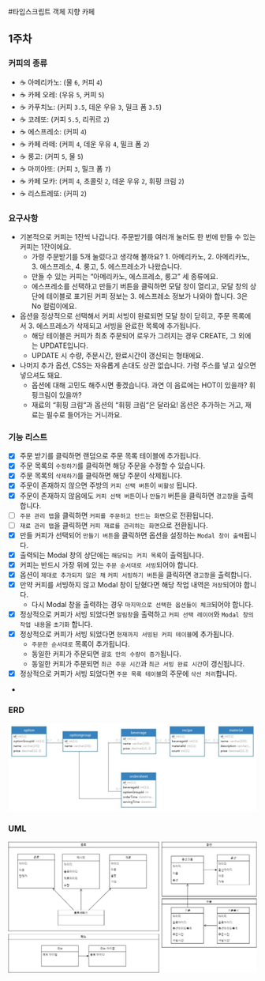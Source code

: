 #타입스크립트 객체 지향 카페

## 1주차 

### 커피의 종류

- ☕ 아메리카노: (물 `6`, 커피 `4`)
- ☕ 카페 오레: (우유 `5`, 커피 `5`)
- ☕ 카푸치노: (커피 `3.5`, 데운 우유 `3`, 밀크 폼 `3.5`)
- ☕ 코레또: (커피 `5.5`, 리퀴르 `2`)
- ☕ 에스프레소: (커피 `4`)
- ☕ 카페 라떼: (커피 `4`, 데운 우유 `4`, 밀크 폼 `2`)
- ☕ 룽고: (커피 `5`, 물 `5`)
- ☕ 마끼야또: (커피 `3`, 밀크 폼 `7`)
- ☕ 카페 모카: (커피 `4`, 초콜릿 `2`, 데운 우유 `2`, 휘핑 크림 `2`)
- ☕ 리스트레또: (커피 `2`)

### 요구사항
- 기본적으로 커피는 1잔씩 나갑니다. 주문받기를 여러개 눌러도 한 번에 만들 수 있는 커피는 1잔이에요.
  - 가령 주문받기를 5개 눌렀다고 생각해 볼까요? 1. 아메리카노, 2. 아메리카노, 3. 에스프레소, 4. 룽고, 5. 에스프레소가 나왔습니다.
  - 만들 수 있는 커피는 “아메리카노, 에스프레소, 룽고” 세 종류에요.
  - 에스프레소를 선택하고 만들기 버튼을 클릭하면 모달 창이 열리고, 모달 창의 상단에 테이블로 표기된 커피 정보는 3. 에스프레소 정보가 나와야 합니다. 3은 No 컬럼이에요.
- 옵션을 정상적으로 선택해서 커피 서빙이 완료되면 모달 창이 닫히고, 주문 목록에서 3. 에스프레소가 삭제되고 서빙을 완료한 목록에 추가됩니다.
  - 해당 테이블은 커피가 최초 주문되어 로우가 그려지는 경우 CREATE, 그 외에는 UPDATE입니다.
  - UPDATE 시 수량, 주문시간, 완료시간이 갱신되는 형태에요.
- 나머지 추가 옵션, CSS는 자유롭게 손대도 상관 없습니다. 가령 주스를 넣고 싶으면 넣으셔도 돼요.
  - 옵션에 대해 고민도 해주시면 좋겠습니다. 과연 이 음료에는 HOT이 있을까? 휘핑크림이 있을까?
  - 재료의 “휘핑 크림“과 옵션의 “휘핑 크림“은 달라요! 옵션은 추가하는 거고, 재료는 필수로 들어가는 거니까요.

### 기능 리스트

- [x] 주문 받기를 클릭하면 랜덤으로 주문 목록 테이블에 추가됩니다.
- [x] 주문 목록의 `수정하기`를 클릭하면 해당 주문을 수정할 수 있습니다.
- [x] 주문 목록의 `삭제하기`를 클릭하면 해당 주문이 삭제됩니다.
- [x] 주문이 존재하지 않으면 주방의 `커피 선택 버튼`이 `비활성` 됩니다.
- [x] 주문이 존재하지 않음에도 `커피 선택 버튼`이나 `만들기` 버튼을 클릭하면 `경고창`을 출력합니다.
- [ ] `주문 관리 탭`을 클릭하면 `커피를 주문하고 만드는 화면`으로 전환됩니다.
- [ ] `재료 관리 탭`을 클릭하면 `커피 재료를 관리하는 화면`으로 전환됩니다.
- [x] 만들 커피가 선택되어 `만들기 버튼`을 클릭하면 옵션을 설정하는 `Modal 창이 출력`됩니다.
- [x] 출력되는 Modal 창의 상단에는 `해당되는 커피 목록`이 출력됩니다.
- [x] 커피는 반드시 가장 위에 있는 `주문 순서대로 서빙`되어야 합니다.
- [x] 옵션이 `제대로 추가되지 않은 채` `커피 서빙하기 버튼`을 클릭하면 `경고창`을 출력합니다.
- [x] 만약 커피를 서빙하지 않고 Modal 창이 닫혔다면 해당 작업 내역은 `저장`되어야 합니다.
  - 다시 Modal 창을 출력하는 경우 `마지막으로 선택한 옵션들이 체크`되어야 합니다.
- [x] 정상적으로 커피가 서빙 되었다면 `알림창`을 출력하고 `커피 선택 레이어`와 `Modal 창의 작업 내용`을 `초기화` 합니다.
- [x] 정상적으로 커피가 서빙 되었다면 `현재까지 서빙된 커피 테이블`에 추가됩니다.
  - `주문한 순서대로` 목록이 추가됩니다.
  - 동일한 커피가 주문되면 `괄호 안의 수량이 증가`됩니다.
  - 동일한 커피가 주문되면 `최근 주문 시간`과 `최근 서빙 완료 시간`이 갱신됩니다.
- [x] 정상적으로 커피가 서빙 되었다면 `주문 목록 테이블`의 주문에 `삭선 처리`합니다.
- 
### ERD
![ERD](source/erd.jpg)

### UML

![UML](source/uml.png)
